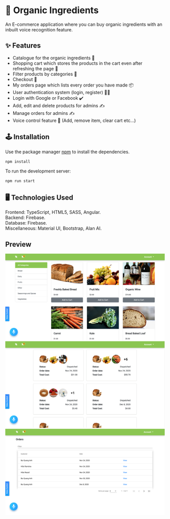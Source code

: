 # 🥕 Organic Ingredients

An E-commerce application where you can buy organic ingredients with an inbuilt voice recognition feature.

## ✨ Features

- Catalogue for the organic ingredients 📖 
- Shopping cart which stores the products in the cart even after refreshing the page 🛒
- Filter products by categories 🤏
- Checkout 🏁
- My orders page which lists every order you have made 📦
- User authentication system (login, register) 🙎‍♂️
- Login with Google or Facebook ✔️
- Add, edit and delete products for admins ✍️
- Manage orders for admins ✍️
- Voice control feature 🎤 (Add, remove item, clear cart etc...)

## 🕹️ Installation

Use the package manager [npm](https://www.npmjs.com/) to install the dependencies.

```bash
npm install
```

To run the development server:

```bash
npm run start
```


## 🖥️ Technologies Used

Frontend: TypeScript, HTML5, SASS, Angular.  
Backend: Firebase.  
Database: Firebase.  
Miscellaneous: Material UI, Bootstrap, Alan AI.  

## Preview

<img src="./images/preview1.png">
<img src="./images/preview2.png">
<img src="./images/preview3.png">
